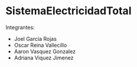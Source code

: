 # SistemaElectricidadTotal

Integrantes:
- Joel García Rojas
- Oscar Reina Vallecillo
- Aaron Vasquez Gonzalez
- Adriana Viquez Jimenez 
